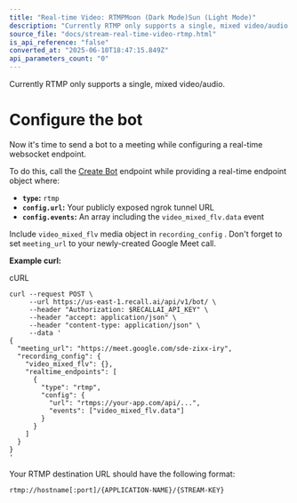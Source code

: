 ```yaml
---
title: "Real-time Video: RTMPMoon (Dark Mode)Sun (Light Mode)"
description: "Currently RTMP only supports a single, mixed video/audio. Configure the bot Now it's time to send a bot to a meeting while configuring a real-time websocket endpoint. To do this, call the Create Bot endpoint while providing a real-time endpoint object where: type : rtmp config.url : Your publicly ex..."
source_file: "docs/stream-real-time-video-rtmp.html"
is_api_reference: "false"
converted_at: "2025-06-10T18:47:15.849Z"
api_parameters_count: "0"
---
```

Currently RTMP only supports a single, mixed video/audio.

# Configure the bot

[](#configure-the-bot)

Now it's time to send a bot to a meeting while configuring a real-time websocket endpoint.

To do this, call the [Create Bot](/reference/bot_create.md) endpoint while providing a real-time endpoint object where:
- **`type`:** `rtmp`
- **`config.url`:** Your publicly exposed ngrok tunnel URL
- **`config.events`:** An array including the `video_mixed_flv.data` event

Include `video_mixed_flv` media object in `recording_config` . Don't forget to set `meeting_url` to your newly-created Google Meet call.

**Example curl:**

cURL

```
curl --request POST \
     --url https://us-east-1.recall.ai/api/v1/bot/ \
     --header "Authorization: $RECALLAI_API_KEY" \
     --header "accept: application/json" \
     --header "content-type: application/json" \
     --data '
{
  "meeting_url": "https://meet.google.com/sde-zixx-iry",
  "recording_config": {
    "video_mixed_flv": {},
    "realtime_endpoints": [
      {
        "type": "rtmp",
        "config": {
          "url": "rtmps://your-app.com/api/...",
          "events": ["video_mixed_flv.data"]
        }
      }
    ]
  }
}
'

```

Your RTMP destination URL should have the following format:

`rtmp://hostname[:port]/{APPLICATION-NAME}/{STREAM-KEY}`
